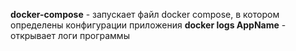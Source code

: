 **docker-compose** - запускает файл docker compose, в котором определены конфигурации приложения
**docker logs AppName** - открывает логи программы

